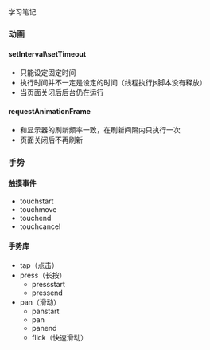 学习笔记
### 动画
#### setInterval\setTimeout
- 只能设定固定时间
- 执行时间并不一定是设定的时间（线程执行js脚本没有释放）
- 当页面关闭后后台仍在运行
#### requestAnimationFrame
- 和显示器的刷新频率一致，在刷新间隔内只执行一次
- 页面关闭后不再刷新
### 手势
#### 触摸事件
- touchstart
- touchmove
- touchend
- touchcancel
#### 手势库
- tap（点击）
- press（长按）
  - pressstart
  - pressend
- pan（滑动）
  - panstart
  - pan
  - panend
  - flick（快速滑动）